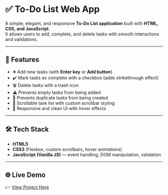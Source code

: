 # ✅ To-Do List Web App

A simple, elegant, and responsive **To-Do List application** built with **HTML, CSS, and JavaScript**.  
It allows users to add, complete, and delete tasks with smooth interactions and validations.

---

## 🚀 Features

- ➕ Add new tasks (with **Enter key** or **Add button**)  
- ✔️ Mark tasks as complete with a checkbox (adds strikethrough effect)  
- 🗑️ Delete tasks with a trash icon  
- ⚠️ Prevents empty tasks from being added  
- 🔁 Prevents duplicate tasks from being created  
- 📜 Scrollable task list with custom scrollbar styling  
- 📱 Responsive and clean UI with hover effects  

---

## 🛠️ Tech Stack

- **HTML5**
- **CSS3** (Flexbox, custom scrollbars, hover animations)
- **JavaScript (Vanilla JS)** — event handling, DOM manipulation, validation

---

## 🌐 Live Demo

👉 [View Project Here](https://aman-6301.github.io/Simple-TODO-App/)


